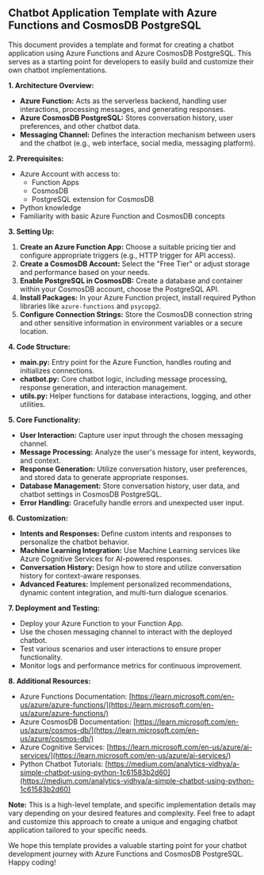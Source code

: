 ## Chatbot Application Template with Azure Functions and CosmosDB PostgreSQL

This document provides a template and format for creating a chatbot application using Azure Functions and Azure CosmosDB PostgreSQL. This serves as a starting point for developers to easily build and customize their own chatbot implementations.

**1. Architecture Overview:**

* **Azure Function:** Acts as the serverless backend, handling user interactions, processing messages, and generating responses.
* **Azure CosmosDB PostgreSQL:** Stores conversation history, user preferences, and other chatbot data.
* **Messaging Channel:** Defines the interaction mechanism between users and the chatbot (e.g., web interface, social media, messaging platform).

**2. Prerequisites:**

* Azure Account with access to:
  * Function Apps
  * CosmosDB
  * PostgreSQL extension for CosmosDB
* Python knowledge
* Familiarity with basic Azure Function and CosmosDB concepts

**3. Setting Up:**

1. **Create an Azure Function App:** Choose a suitable pricing tier and configure appropriate triggers (e.g., HTTP trigger for API access).
2. **Create a CosmosDB Account:** Select the "Free Tier" or adjust storage and performance based on your needs.
3. **Enable PostgreSQL in CosmosDB:** Create a database and container within your CosmosDB account, choose the PostgreSQL API.
4. **Install Packages:** In your Azure Function project, install required Python libraries like `azure-functions` and `psycopg2`.
5. **Configure Connection Strings:** Store the CosmosDB connection string and other sensitive information in environment variables or a secure location.

**4. Code Structure:**

* **main.py:** Entry point for the Azure Function, handles routing and initializes connections.
* **chatbot.py:** Core chatbot logic, including message processing, response generation, and interaction management.
* **utils.py:** Helper functions for database interactions, logging, and other utilities.

**5. Core Functionality:**

* **User Interaction:** Capture user input through the chosen messaging channel.
* **Message Processing:** Analyze the user's message for intent, keywords, and context.
* **Response Generation:** Utilize conversation history, user preferences, and stored data to generate appropriate responses.
* **Database Management:** Store conversation history, user data, and chatbot settings in CosmosDB PostgreSQL.
* **Error Handling:** Gracefully handle errors and unexpected user input.

**6. Customization:**

* **Intents and Responses:** Define custom intents and responses to personalize the chatbot behavior.
* **Machine Learning Integration:** Use Machine Learning services like Azure Cognitive Services for AI-powered responses.
* **Conversation History:** Design how to store and utilize conversation history for context-aware responses.
* **Advanced Features:** Implement personalized recommendations, dynamic content integration, and multi-turn dialogue scenarios.

**7. Deployment and Testing:**

* Deploy your Azure Function to your Function App.
* Use the chosen messaging channel to interact with the deployed chatbot.
* Test various scenarios and user interactions to ensure proper functionality.
* Monitor logs and performance metrics for continuous improvement.

**8. Additional Resources:**

* Azure Functions Documentation: [https://learn.microsoft.com/en-us/azure/azure-functions/](https://learn.microsoft.com/en-us/azure/azure-functions/)
* Azure CosmosDB Documentation: [https://learn.microsoft.com/en-us/azure/cosmos-db/](https://learn.microsoft.com/en-us/azure/cosmos-db/)
* Azure Cognitive Services: [https://learn.microsoft.com/en-us/azure/ai-services/](https://learn.microsoft.com/en-us/azure/ai-services/)
* Python Chatbot Tutorials: [https://medium.com/analytics-vidhya/a-simple-chatbot-using-python-1c61583b2d60](https://medium.com/analytics-vidhya/a-simple-chatbot-using-python-1c61583b2d60)

**Note:** This is a high-level template, and specific implementation details may vary depending on your desired features and complexity. Feel free to adapt and customize this approach to create a unique and engaging chatbot application tailored to your specific needs.

We hope this template provides a valuable starting point for your chatbot development journey with Azure Functions and CosmosDB PostgreSQL. Happy coding!
